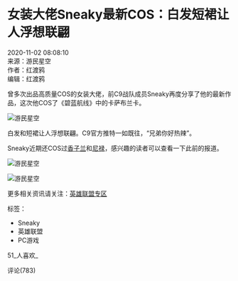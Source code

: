 # 女装大佬Sneaky最新COS：白发短裙让人浮想联翩

2020-11-02 08:08:10  
来源：游民星空  
作者：红渡鸦  
编辑：红渡鸦  

曾多次出品高质量COS的女装大佬，前C9战队成员Sneaky再度分享了他的最新作品，这次他COS了《碧蓝航线》中的卡萨布兰卡。

![游民星空](https://img1.gamersky.com/image2020/11/20201101wzh_8/gamersky_03small_06_20201111943849.jpg)

白发和短裙让人浮想联翩。C9官方推特一如既往，“兄弟你好热辣”。

Sneaky近期还COS过[香子兰](https://ol.gamersky.com/news/202009/1325917.shtml)和[尼禄](https://ol.gamersky.com/news/202006/1292960.shtml)，感兴趣的读者可以查看一下此前的报道。

![游民星空](https://img1.gamersky.com/image2020/11/20201101wzh_8/gamersky_01small_02_20201111943D08.jpg)

![游民星空](https://img1.gamersky.com/image2020/11/20201101wzh_8/gamersky_02small_04_20201111943400.jpg)

更多相关资讯请关注：[英雄联盟专区](http://ol.gamersky.com/z/lol/)

标签：
- Sneaky
- 英雄联盟
- PC游戏

51_人喜欢_

评论(783)